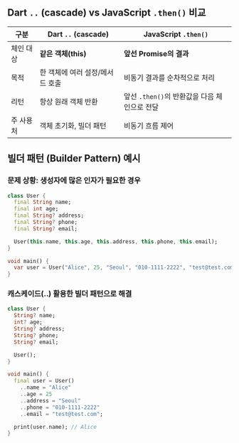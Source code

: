 ## Dart `..` (cascade) vs JavaScript `.then()` 비교

| 구분         | Dart `..` (cascade)                                | JavaScript `.then()`                          |
|--------------|----------------------------------------------------|-----------------------------------------------|
| 체인 대상    | **같은 객체(this)**                                | **앞선 Promise의 결과**                        |
| 목적         | 한 객체에 여러 설정/메서드 호출                     | 비동기 결과를 순차적으로 처리                   |
| 리턴         | 항상 원래 객체 반환                                | 앞선 `.then()`의 반환값을 다음 체인으로 전달    |
| 주 사용처    | 객체 초기화, 빌더 패턴                             | 비동기 흐름 제어                               |

## 빌더 패턴 (Builder Pattern) 예시

### 문제 상황: 생성자에 많은 인자가 필요한 경우
```dart
class User {
  final String name;
  final int age;
  final String? address;
  final String? phone;
  final String? email;

  User(this.name, this.age, this.address, this.phone, this.email);
}

void main() {
  var user = User("Alice", 25, "Seoul", "010-1111-2222", "test@test.com");
}
```

### 캐스케이드(..) 활용한 빌더 패턴으로 해결
```dart
class User {
  String? name;
  int? age;
  String? address;
  String? phone;
  String? email;

  User();
}

void main() {
  final user = User()
    ..name = "Alice"
    ..age = 25
    ..address = "Seoul"
    ..phone = "010-1111-2222"
    ..email = "test@test.com";

  print(user.name); // Alice
}
```